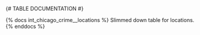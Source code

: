 {# TABLE DOCUMENTATION #}

{% docs int_chicago_crime__locations %}
Slimmed down table for locations.
{% enddocs %}
